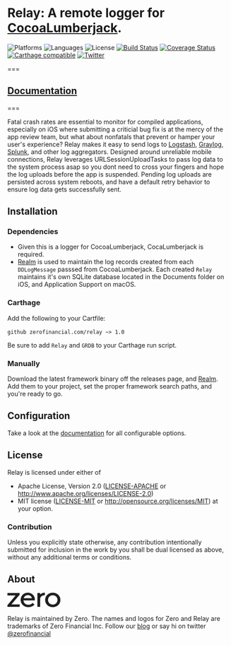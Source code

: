 # Relay: A remote logger for [CocoaLumberjack](https://github.com/CocoaLumberjack/CocoaLumberjack).
![Platforms](https://img.shields.io/badge/platforms-ios%20-lightgrey.svg)
![Languages](https://img.shields.io/badge/languages-swift%203-orange.svg)
![License](https://img.shields.io/badge/license-MIT%2FApache-blue.svg)
[![Build Status](https://travis-ci.org/Zerofinancial/relay.svg?branch=master)](https://travis-ci.org/Zerofinancial/relay)
[![Coverage Status](https://coveralls.io/repos/github/Zerofinancial/relay/badge.svg)](https://coveralls.io/github/Zerofinancial/relay)
[![Carthage compatible](https://img.shields.io/badge/Carthage-compatible-4BC51D.svg?style=flat)](https://github.com/Carthage/Carthage)
[![Twitter](https://img.shields.io/badge/twitter-@zerofinancial-blue.svg?style=flat)](http://twitter.com/zerofinancial)

===

## [Documentation](https://zerofinancial.github.io/relay/)

===

Fatal crash rates are essential to monitor for compiled applications, especially on iOS where submitting a criticial bug fix
is at the mercy of the app review team, but what about nonfatals that prevent or hamper your user's experience? Relay makes it easy to send logs to [Logstash](https://www.elastic.co/products/logstash), [Graylog](https://www.graylog.org), [Splunk](https://splunk.com), and other log aggregators. Designed around unreliable mobile connections, Relay leverages URLSessionUploadTasks to pass log data to the system process asap so you dont need to cross your fingers and hope the log uploads before the app is suspended. Pending log uploads are persisted across system reboots, and have a default retry behavior to ensure log data gets successfully sent.

## Installation

### Dependencies

- Given this is a logger for CocoaLumberjack, CocaLumberjack is required.
- [Realm](https://github.com/realm/realm-cocoa) is used to maintain the log records created from each `DDLogMessage` passsed from CocoaLumberjack.
  Each created `Relay` maintains it's own SQLite database located in the Documents folder on iOS, and Application Support on macOS.

### Carthage
Add the following to your Cartfile:

```
github zerofinancial.com/relay ~> 1.0
```

Be sure to add `Relay` and `GRDB` to your Carthage run script.

### Manually
Download the latest framework binary off the releases page, and [Realm](https://github.com/realm/realm-cocoa). Add them to your project, set the proper framework search paths, and you're ready to go.

## Configuration
Take a look at the [documentation](https://zerofinancial.github.io/relay/) for all configurable options.

## License
Relay is licensed under either of
 * Apache License, Version 2.0 ([LICENSE-APACHE](LICENSE-APACHE) or
   http://www.apache.org/licenses/LICENSE-2.0)
 * MIT license ([LICENSE-MIT](LICENSE-MIT) or
   http://opensource.org/licenses/MIT) at your option.

### Contribution
Unless you explicitly state otherwise, any contribution intentionally submitted for inclusion in the work by you shall be dual licensed as above, without any additional terms or conditions.

## About

<img src="images/zeroLogo.jpg" width="119.5" height="33.5" />

Relay is maintained by Zero. The names and logos for Zero and Relay are trademarks of Zero Financial Inc.
Follow our [blog](https://zerofinancial.com/blog) or say hi on twitter [@zerofinancial](https://twitter.com/zerofinancial)
